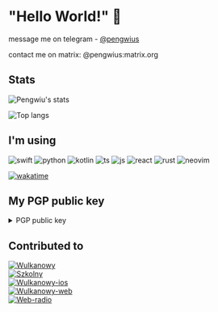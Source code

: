 # "Hello World!" 👋

message me on telegram - [@pengwius](https://t.me/pengwius)

contact me on matrix: @pengwius:matrix.org

## Stats

![Pengwiu's stats](https://github-readme-stats.vercel.app/api?username=Pengwius&show_icons=true&include_all_commits=true&count_private=true&disable_animations=false&theme=radical&bg_color=0,141321,4E1E3C&hide_title=false&hide_border=true&cache_seconds=1800)

![Top langs](https://github-readme-stats.vercel.app/api/top-langs?username=Pengwius&show_icons=true&include_all_commits=true&count_private=true&disable_animations=false&theme=radical&bg_color=0,141321,4E1E3C&hide_title=false&hide_border=true&cache_seconds=1800)

## I'm using
![swift](https://img.shields.io/static/v1?message=Swift&style=for-the-badge&label=&logo=swift&logoColor=FFFFFF&color=F05138&cacheSeconds=86400)
![python](https://img.shields.io/static/v1?message=Python&style=for-the-badge&label=&logo=python&logoColor=FFFFFF&color=3776AB&cacheSeconds=86400)
![kotlin](https://img.shields.io/static/v1?message=Kotlin&style=for-the-badge&label=&logo=kotlin&logoColor=FFFFFF&color=ED861E&cacheSeconds=86400)
![ts](https://img.shields.io/static/v1?message=Typescript&style=for-the-badge&label=&logo=typescript&logoColor=FFFFFF&color=26659A&cacheSeconds=86400)
![js](https://img.shields.io/static/v1?message=Javascript&style=for-the-badge&label=&logo=javascript&logoColor=FFFFFF&color=E0CA3E&cacheSeconds=86400)
![react](https://img.shields.io/static/v1?message=React&style=for-the-badge&label=&logo=react&logoColor=FFFFFF&color=2665DF&cacheSeconds=86400)
![rust](https://img.shields.io/static/v1?message=Rust&style=for-the-badge&label=&logo=rust&logoColor=FFFFFF&color=B7410E&cacheSeconds=86400)
![neovim](https://img.shields.io/static/v1?message=Neovim&style=for-the-badge&label=&logo=neovim&logoColor=FFFFFF&color=26A99A&cacheSeconds=86400)

[![wakatime](https://wakatime.com/badge/user/7ed6869b-9352-42d5-8e0c-d6bf88160404.svg)](https://wakatime.com/@7ed6869b-9352-42d5-8e0c-d6bf88160404)

## My PGP public key
<details>
  <summary>
    PGP public key
  </summary>
  
    -----BEGIN PGP PUBLIC KEY BLOCK-----
    mQINBGGs9u4BEADA4IK9ydjtcd62bvhyiAKSXjkRwr850/+TVXWmK81mCTKI5Efb
    2bOgS841s03k8XNUREokMPeDZoLA8uBxyTy22G6ozJLHXj8k0AE0TYARxvfd/hdC
    Qr1iydnAIEpbdTG92xU3hNJaxVSmd4Db23+DAoBvOAhi4qcIU0GXCZRfrYV5QiHf
    fRNUHHNgL5fdG3VeMCmgrzTyeHKs4xGiYVms0ad8S2X1dGUZvKTFWwwdHXl9+hI6
    WAR4X//10EFoBbiXiCSoV2znT5Ru/Hg/41AVBjvYsnFpkU5Xc7w3JHpkxfDz9HgL
    xI3rXq+/Xi+axIlOrn6suhD2ZzRY+tHtmrd9P52p5VEouNPUPEdh786716bdxli+
    Z5q2ER5ap6aGvc38JKd2NqsRNKH7I6XENENm19QvEMGUR6xgjK0ewXpeduuYdeQh
    d4vUtc4tsjrU0J20FKtuPZhTnucVWIEA3rr9vIR9AUE+cYI/HohWivc1sFBxxmr4
    ZWyp3G9l6Z2Mgg96CjErhctdcPRWZjZK7Zt5q5hpnyE6JBCYzUr/sgRxzLIZvZI5
    oxNvFUlX7+UH+t+dR4ndbFqNO8rOQK0vN358TSHK4NdfkUaQhLrJJCe8ttsNXACx
    DQfQsb9rSU0goTHcvsJWGADXwltKQx+ClFupihu/4dr+OHl3Vv8XjJaHewARAQAB
    tD9Ub21hc3ogRi4gKE15IEdQRyBrZXkgZm9yIGdlbmVyYWwgdXNlKSA8cGVuZ3dp
    dXNAcHJvdG9ubWFpbC5jaD6JAlIEEwEIADwWIQRaLcIUkvQGIr4Tj3dZgT4BzD8U
    XgUCYaz27gIbAwULCQgHAgMiAgEGFQoJCAsCBBYCAwECHgcCF4AACgkQWYE+Acw/
    FF6/Mg//RW2ELQbD/TKokmePTRdzN0dHXwWlmrkzrw7yBk9uOHLodwwO/ZZUE4Ix
    GJKu3BIkffyt6ZNupM4cGsifphptIzP8ewC+S782YSiWm1B37bxCAnXQCBiDOcFu
    ehQjdMG7Du5MreCDNISMTnK0JzTMR2qym/7du3ahTmqzDMQODGBnSuzaX5562DrX
    aDP7raUpIAFJwln+g9x1rNHMpB3DuR0ySBdG6B+gmDpGvU6PwhiJ4c0nqNbXoG1H
    jICNWMhJB6arcBYhRD8yJ9rPk+4Zxg/1+5dMdeDFjLe3yoaisD2wenUZOiHy5Am3
    y9X1JGnEL5wl80paUBAOiXILiAnNR+3ykYXp8OTBIPpP4o+cQmakUtcPkcaPewf5
    ebi9H5KjJVkQOysTqnU9Jr2swlKJzRRyBht4yaJ8I8VohvYrcOsYHhPm3Jsnoq7R
    hkSJ6V9BRqs1OVqURSgCxFALfzm2gweF61W2BwlG02rZTLzmeqaOlVr/+jRaJAXW
    6a49ToI+POSCSA0vEciaqfdv0nNoaHeuEUM1V5PVZEHOwqSwwjSw6bWTLuiTKt4S
    FMCeQ92akAtj/ztiMwZqpzaWChuxDwtbaMz4xk3imCzTSBwnGoc3VIehF3Scusnd
    F9wS+mgjeH8C22NANgALUzOnVhcRlhILuE0JMcwa14rKpzcSNwC5Ag0EYaz27gEQ
    ALJS2+nOlgKJrmcKvb8nDKDCTd8Fxhm/XG++YDhEr2u9VNuxvHNVoOCqYcSed4YN
    aWqF15lHn81yvbxcwPCGPQJesLV/2DrXZEh5Hur+HtbRRApORMQPrrFyROd9tqDC
    kKLHl+J93yjWpPN3HhGkZHgYGnbm5iAMPMSB6L+z5NSXDeJwZ/YeGLGp9a2U2c5y
    tmncHd7onFDn4sze2E4O6HJBXugN9hTQS0JxubSHkUmnq843sONEv3LmCeGNch0V
    UDItAk4pSyq6gE8pQTFYXu9TdhX4uLV3ObbSaNY3QRrY1M24tSEo8rTweWuU3U+2
    ng1WdOs/Fz5eI3XHZLm3Hil9OMVgypSdpXY5yWhC/8KNxM38oaOitekrQcoJR+SJ
    ABRiPko2mhqBFUwZsfM3TZHmAmtx9pDvvdt9DhiJUREzcmAwn9crjFNG1+FcXsy3
    U4CQwvYgLCRUULx3j9YraSxxl226AubaS7TxWBkHtw5U3YXWnWas1WOG8OLLfXTP
    p4DMHVGNCYMYJyWsBGHphRsU3bcYpQX8rpBaQdtFHKnoi/xEMVfSHsG1K7LCuNJ3
    XIx/kG8J0LvmFZn39vLYHkeE+FzCUyRhyVy9RftKi3u94esqCA+EjSXUFVo4YQve
    hS45nH+PM/dbMJ84d1wldDDHUXNdCxfhXu8yx5cDqyLnABEBAAGJAjYEGAEIACAW
    IQRaLcIUkvQGIr4Tj3dZgT4BzD8UXgUCYaz27gIbDAAKCRBZgT4BzD8UXq2+EACS
    FwL++si6HtQbABfCZ0HNcab++chnzTGuXHAXpCl2E4biURe26pEgVtTZ2767++e/
    JCm2pablbJXW4BlhJvScHIoOagBqpS3SUenx1jIPH6N8MkVi69iXgJPq5tQHFN+r
    2+ynuGwi9hQa+qvkGvZMI7oCZmypXVok4h6x7bX9pfRNR165eS4TNl5BTUGcXBQo
    7oEORM6JhqWKw/dbofizKAiMYNrQUO4EvqorxDnlqp/QZZVkhNFIUyweW6brhHee
    b80rQK/XFz0oiAvRBMRBdbiPEEbeXDpKhVyIn5KaA+FDMAkIyX29bfJ+EuSaWMM0
    Sya30NIMtxzLNEU7tt2DSu3k7nG9URUQMzK9l6lFK+ag5J10lFQnbzGo9yIA8ny5
    jW1+ItfE0z5iWubSIDMnSXeNA7ynQ0qENSHTRPRr43Tnpri617NfabvFIDui931k
    5H1NpYWpRbtq1wUiYADMc0BD9o4yRIkbbD+AyTGsuyxsyxSC8gUm9QYQr0ZcjkYp
    uY9h3BZo7nNxce5V6obOHnkZv1xw/pgfvecNJOTpmwx0R/PHlub79vdBJ1br8Mu+
    SRsIsBysjo2vJ5xRu59eMZt7TTIFOUsZgxlyVdzEZ1R3xhtZLU3eK14EETUi0TxB
    /kQ3coWY9oqL36eTSnUH7y/BYl1WkX6gI1e3ha4vVg==
    =C+OF
    -----END PGP PUBLIC KEY BLOCK-----
</details>

## Contributed to
[![Wulkanowy](https://github-readme-stats.vercel.app/api/pin/?username=wulkanowy&repo=wulkanowy&hide_border=true&theme=radical&cache_seconds=7200&border_radius=8&show_owner=false)](https://github.com/wulkanowy/wulkanowy) <br/>
[![Szkolny](https://github-readme-stats.vercel.app/api/pin/?username=szkolny-eu&repo=szkolny-android&hide_border=true&theme=radical&cache_seconds=7200&border_radius=8&show_owner=false)](https://github.com/szkolny-eu/szkolny-android) <br/>
[![Wulkanowy-ios](https://github-readme-stats.vercel.app/api/pin/?username=wulkanowy&repo=wulkanowy-ios&hide_border=true&theme=radical&cache_seconds=7200&border_radius=8&show_owner=false)](https://github.com/wulkanowy/wulkanowy-ios) <br/>
[![Wulkanowy-web](https://github-readme-stats.vercel.app/api/pin/?username=wulkanowy&repo=wulkanowy-web&hide_border=true&theme=radical&cache_seconds=7200&border_radius=8&show_owner=false)](https://github.com/wulkanowy/wulkanowy-web) <br/>
[![Web-radio](https://github-readme-stats.vercel.app/api/pin/?username=web-radio&repo=webradio&hide_border=true&theme=radical&cache_seconds=7200&border_radius=8&show_owner=false)](https://github.com/web-radio/webradio) <br/>


<!--- 🔭 I’m currently working on wulkanowy-web, maybe in future on wulkanowy-ios
- 🌱 I’m currently learning web-development, mobile-development
- 👯 I’m looking to collaborate on ...
- 🤔 I’m looking for help with ~~how to kill someone~~ how to write better code
- 💬 Ask me about ... PLEASE DON'T ASK ME ABOUT NOTHING, NOOOOOOO
- 📫 How to reach me: mail, discord, second mail, discord, third mail, discord, fourth mail, discord, fifth mail...
- 😄 Pronouns: ...
- ⚡ Fun fact: I think that I writing a spaghetti code, but nobody told me that.-->
